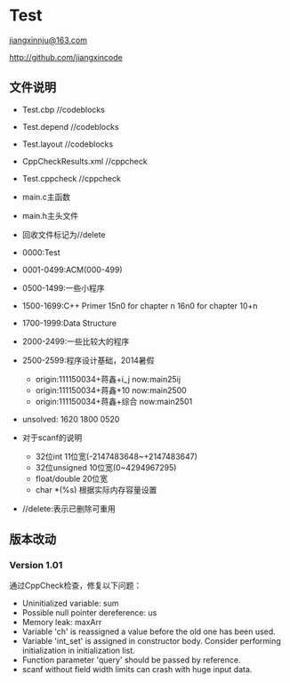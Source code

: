 # Test

jiangxinnju@163.com

http://github.com/jiangxincode

## 文件说明

* Test.cbp //codeblocks
* Test.depend //codeblocks
* Test.layout //codeblocks

* CppCheckResults.xml //cppcheck
* Test.cppcheck //cppcheck

* main.c主函数
* main.h主头文件

* 回收文件标记为//delete
* 0000:Test
* 0001-0499:ACM(000-499)
* 0500-1499:一些小程序
* 1500-1699:C++ Primer 15n0 for chapter n 16n0 for chapter 10+n
* 1700-1999:Data Structure
* 2000-2499:一些比较大的程序
* 2500-2599:程序设计基础，2014暑假

	* origin:111150034+蒋鑫+i_j now:main25ij
	* origin:111150034+蒋鑫+10 now:main2500
	* origin:111150034+蒋鑫+综合 now:main2501

* unsolved: 1620 1800 0520

* 对于scanf的说明
	* 32位int 11位宽(-2147483648~+2147483647)
	* 32位unsigned 10位宽(0~4294967295)
	* float/double 20位宽
	* char *(%s) 根据实际内存容量设置

* //delete:表示已删除可重用


## 版本改动

### Version 1.01

通过CppCheck检查，修复以下问题：

* Uninitialized variable: sum
* Possible null pointer dereference: us
* Memory leak: maxArr
* Variable 'ch' is reassigned a value before the old one has been used.
* Variable 'int_set' is assigned in constructor body. Consider performing initialization in initialization list.
* Function parameter 'query' should be passed by reference.
* scanf without field width limits can crash with huge input data.